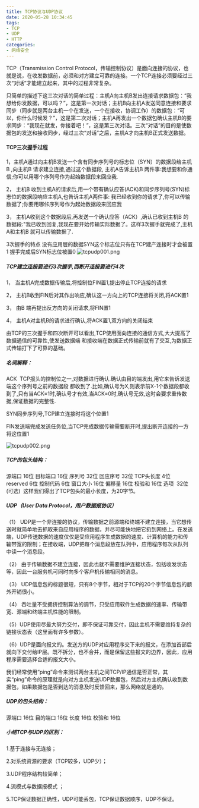 ```yaml
---
title: TCP协议与UDP协议
date: 2020-05-28 10:34:45
tags:
- TCP
- UDP
- HTTP
categories:
- 网络安全
---
```

TCP（Transmission Control Protocol，传输控制协议）是面向连接的协议，也就是说，在收发数据前，必须和对方建立可靠的连接。一个TCP连接必须要经过三次“对话”才能建立起来，其中的过程非常复杂。
<!--more-->只简单的描述下这三次对话的简单过程：主机A向主机B发出连接请求数据包：“我想给你发数据，可以吗？”，这是第一次对话；主机B向主机A发送同意连接和要求同步（同步就是两台主机一个在发送，一个在接收，协调工作）的数据包：“可以，你什么时候发？”，这是第二次对话；主机A再发出一个数据包确认主机B的要求同步：“我现在就发，你接着吧！”，这是第三次对话。三次“对话”的目的是使数据包的发送和接收同步，经过三次“对话”之后，主机A才向主机B正式发送数据。

#### TCP三次握手过程
1，主机A通过向主机B发送一个含有同步序列号的标志位（SYN）的数据段给主机B ,向主机B 请求建立连接,通过这个数据段, 主机A告诉主机B 两件事:我想要和你通信;你可以用哪个序列号作为起始数据段来回应我.

2， 主机B 收到主机A的请求后,用一个带有确认应答(ACK)和同步序列号(SYN)标志位的数据段响应主机A,也告诉主机A两件事: 我已经收到你的请求了,你可以传输数据了;你要用哪佧序列号作为起始数据段来回应我

3， 主机A收到这个数据段后,再发送一个确认应答（ACK）,确认已收到主机B 的数据段:"我已收到回复,我现在要开始传输实际数据了。这样3次握手就完成了,主机A和主机B 就可以传输数据了.

3次握手的特点 没有应用层的数据SYN这个标志位只有在TCP建产连接时才会被置1 握手完成后SYN标志位被置0
![tcpudp001.png](http://alivnram-test.oss-cn-beijing.aliyuncs.com/alivnblog/tcpudp001.jpg)

##### TCP建立连接要进行3次握手,而断开连接要进行4次

1， 当主机A完成数据传输后,将控制位FIN置1,提出停止TCP连接的请求

2， 主机B收到FIN后对其作出响应,确认这一方向上的TCP连接将关闭,将ACK置1

3， 由B 端再提出反方向的关闭请求,将FIN置1

4， 主机A对主机B的请求进行确认,将ACK置1,双方向的关闭结束

由TCP的三次握手和四次断开可以看出,TCP使用面向连接的通信方式,大大提高了数据通信的可靠性,使发送数据端 和接收端在数据正式传输前就有了交互,为数据正式传输打下了可靠的基础。

##### 名词解释：
ACK  TCP报头的控制位之一,对数据进行确认.确认由目的端发出,用它来告诉发送端这个序列号之前的数据段 都收到了.比如,确认号为X,则表示前X-1个数据段都收到了,只有当ACK=1时,确认号才有效,当ACK=0时,确认号无效,这时会要求重传数据,保证数据的完整性.

SYN同步序列号,TCP建立连接时将这个位置1

FIN发送端完成发送任务位,当TCP完成数据传输需要断开时,提出断开连接的一方将这位置1

![tcpudp002.png](http://alivnram-test.oss-cn-beijing.aliyuncs.com/alivnblog/tcpudp002.jpg)

##### TCP的包头结构：
源端口 16位 目标端口 16位 序列号 32位 回应序号 32位 TCP头长度 4位 reserved 6位 控制代码 6位 窗口大小 16位 偏移量 16位 校验和 16位 选项  32位(可选)  这样我们得出了TCP包头的最小长度，为20字节。

##### UDP（User Data Protocol，用户数据报协议）

（1） UDP是一个非连接的协议，传输数据之前源端和终端不建立连接，当它想传送时就简单地去抓取来自应用程序的数据，并尽可能快地把它扔到网络上。在发送端，UDP传送数据的速度仅仅是受应用程序生成数据的速度、计算机的能力和传输带宽的限制；在接收端，UDP把每个消息段放在队列中，应用程序每次从队列中读一个消息段。

（2） 由于传输数据不建立连接，因此也就不需要维护连接状态，包括收发状态等，因此一台服务机可同时向多个客户机传输相同的消息。

（3） UDP信息包的标题很短，只有8个字节，相对于TCP的20个字节信息包的额外开销很小。

（4） 吞吐量不受拥挤控制算法的调节，只受应用软件生成数据的速率、传输带宽、源端和终端主机性能的限制。

（5）UDP使用尽最大努力交付，即不保证可靠交付，因此主机不需要维持复杂的链接状态表（这里面有许多参数）。

（6）UDP是面向报文的。发送方的UDP对应用程序交下来的报文，在添加首部后就向下交付给IP层。既不拆分，也不合并，而是保留这些报文的边界，因此，应用程序需要选择合适的报文大小。

我们经常使用“ping”命令来测试两台主机之间TCP/IP通信是否正常，其实“ping”命令的原理就是向对方主机发送UDP数据包，然后对方主机确认收到数据包，如果数据包是否到达的消息及时反馈回来，那么网络就是通的。

##### UDP的包头结构：
源端口 16位 目的端口 16位 长度 16位 校验和 16位

##### 小结TCP与UDP的区别：
1.基于连接与无连接；

2.对系统资源的要求（TCP较多，UDP少）；

3.UDP程序结构较简单；

4.流模式与数据报模式 ；

5.TCP保证数据正确性，UDP可能丢包，TCP保证数据顺序，UDP不保证。

